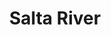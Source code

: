 ---
title: "Salta River"
title_bn: "সালতা নদী"
description: "It originates from Bhadra river at Dumuria Upazilla of Khulna and fall into Kazibacha river at Batiaghata Upazilla. Its length is 13 km, width 100 meters and depth 14 meters. Its river basin area is 39 square km."
---